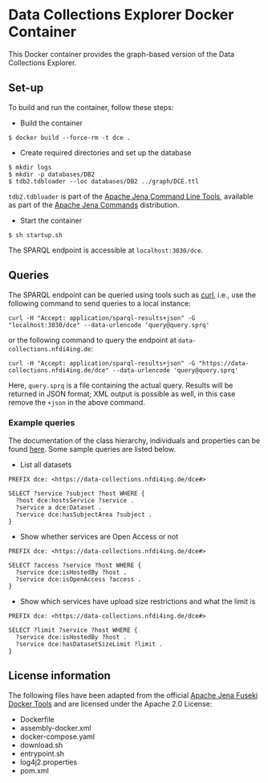 # Data Collections Explorer Docker Container

This Docker container provides the graph-based version of the Data Collections Explorer.

## Set-up

To build and run the container, follow these steps:

- Build the container
```
$ docker build --force-rm -t dce .
```
- Create required directories and set up the database
```
$ mkdir logs
$ mkdir -p databases/DB2
$ tdb2.tdbloader --loc databases/DB2 ../graph/DCE.ttl
```
`tdb2.tdbloader` is part of the [Apache Jena Command Line Tools](https://jena.apache.org/documentation//tdb2/tdb2_cmds.html),
available as part of the [Apache Jena Commands](https://jena.apache.org/download/index.cgi)
distribution.
- Start the container
```
$ sh startup.sh
```
The SPARQL endpoint is accessible at `localhost:3030/dce`.

## Queries

The SPARQL endpoint can be queried using tools such as [curl](https://curl.se),
i.e., use the following command to send queries to a local instance:
```
curl -H "Accept: application/sparql-results+json" -G "localhost:3030/dce" --data-urlencode 'query@query.sprq'
```
or the following command to query the endpoint at ```data-collections.nfdi4ing.de```:
```
curl -H "Accept: application/sparql-results+json" -G "https://data-collections.nfdi4ing.de/dce" --data-urlencode 'query@query.sprq'
```
Here, `query.sprq` is a file containing the actual query. Results will be returned
in JSON format; XML output is possible as well, in this case remove the `+json` in the
above command.

### Example queries

The documentation of the class hierarchy, individuals and properties can be
found [here](../graph/README.md). Some sample queries are listed below.

- List all datasets
```
PREFIX dce: <https://data-collections.nfdi4ing.de/dce#>

SELECT ?service ?subject ?host WHERE {
  ?host dce:hostsService ?service .
  ?service a dce:Dataset .
  ?service dce:hasSubjectArea ?subject .
}
```

- Show whether services are Open Access or not
```
PREFIX dce: <https://data-collections.nfdi4ing.de/dce#>

SELECT ?access ?service ?host WHERE {
  ?service dce:isHostedBy ?host .
  ?service dce:isOpenAccess ?access .
}
```

- Show which services have upload size restrictions and what the limit is
```
PREFIX dce: <https://data-collections.nfdi4ing.de/dce#>

SELECT ?limit ?service ?host WHERE {
  ?service dce:isHostedBy ?host .
  ?service dce:hasDatasetSizeLimit ?limit .
}
```

## License information

The following files have been adapted from the official [Apache Jena Fuseki Docker Tools](https://github.com/apache/jena/tree/main/jena-fuseki2/jena-fuseki-docker) and are licensed under the Apache 2.0 License:
- Dockerfile
- assembly-docker.xml
- docker-compose.yaml
- download.sh
- entrypoint.sh
- log4j2.properties
- pom.xml
